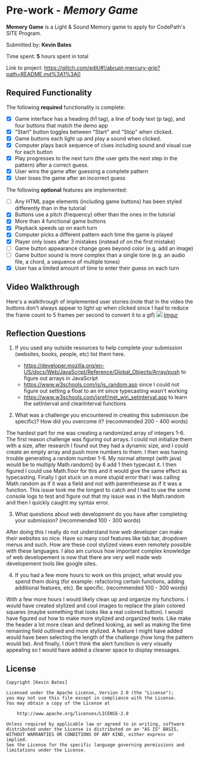 # Pre-work - _Memory Game_

**Memory Game** is a Light & Sound Memory game to apply for CodePath's SITE Program.

Submitted by: **Kevin Bates**

Time spent: **5** hours spent in total

Link to project: https://glitch.com/edit/#!/abrupt-mercury-grip?path=README.md%3A1%3A0

## Required Functionality

The following **required** functionality is complete:

- [x] Game interface has a heading (h1 tag), a line of body text (p tag), and four buttons that match the demo app
- [x] "Start" button toggles between "Start" and "Stop" when clicked.
- [x] Game buttons each light up and play a sound when clicked.
- [x] Computer plays back sequence of clues including sound and visual cue for each button
- [x] Play progresses to the next turn (the user gets the next step in the pattern) after a correct guess.
- [x] User wins the game after guessing a complete pattern
- [x] User loses the game after an incorrect guess

The following **optional** features are implemented:

- [ ] Any HTML page elements (including game buttons) has been styled differently than in the tutorial
- [x] Buttons use a pitch (frequency) other than the ones in the tutorial
- [x] More than 4 functional game buttons
- [x] Playback speeds up on each turn
- [x] Computer picks a different pattern each time the game is played
- [x] Player only loses after 3 mistakes (instead of on the first mistake)
- [ ] Game button appearance change goes beyond color (e.g. add an image)
- [ ] Game button sound is more complex than a single tone (e.g. an audio file, a chord, a sequence of multiple tones)
- [x] User has a limited amount of time to enter their guess on each turn

## Video Walkthrough

Here's a walkthrough of implemented user stories:(note that in the video the buttons don't always appear to light up when clicked since I had to reduce the frame count to 5 frames per second to convert it to a gif)
![](https://imgur.com/n3yl6y3.gif)
[Imgur](https://imgur.com/n3yl6y3)


## Reflection Questions

1. If you used any outside resources to help complete your submission (websites, books, people, etc) list them here.
   - https://developer.mozilla.org/en-US/docs/Web/JavaScript/Reference/Global_Objects/Array/push to figure out arrays in JavaScript
   - https://www.w3schools.com/js/js_random.asp since I could not figure out setting a float to an int since typecasting wasn't working
   - https://www.w3schools.com/jsref/met_win_setinterval.asp to learn the setInterval and clearInterval functions

2. What was a challenge you encountered in creating this submission (be specific)? How did you overcome it? (recommended 200 - 400 words)

  The hardest part for me was creating a randomized array of integers 1-6. The first reason challenge was figuring out arrays. I could not initialize them with a size, after research I found out they had a dynamic size, and I could create an empty array and push more numbers to them.
  I then was having trouble generating a random number 1-6. My normal attempt (with java) would be to multiply Math.random() by 6 add 1 then typecast it. I then figured I could use Math.floor for this and it would give the same effect as typecasting.
  Finally I got stuck on a more stupid error that I was calling Math.random as if it was a field and not with parenthesese as if it was a function. This issue took me the longest to catch and I had to use the some console logs to test
  and figure out that my issue was in the Math.random and then I quickly caught my syntax error.

3. What questions about web development do you have after completing your submission? (recommended 100 - 300 words)

After doing this I really do not understand how web developer can make their websites so nice. Have so many cool features like tab bar, dropdown menus and such. How are these cool stylized views even remotely possible with 
these languages. I also am curious how important complex knowledge of web developement is now that there are very well made web developement tools like google sites.
  

4. If you had a few more hours to work on this project, what would you spend them doing (for example: refactoring certain functions, adding additional features, etc). Be specific. (recommended 100 - 300 words)
   
  With a few more hours I would likely clean up and organize my functions. I would have created stylized and cool images to replace the
plain colored squares (maybe something that looks like a real colored button). I would have figured out how to make more stylized and organized texts. Like make the header a lot more clean and defined looking, as well as
making the time remaining field outlined and more stylized. A feature I might have added would have been selecting the length of the challenge (how long the pattern would be). And finally,
 I don't think the alert function is very visually appealing so I would have added a cleaner space to display messages.

## License

    Copyright [Kevin Bates]

    Licensed under the Apache License, Version 2.0 (the "License");
    you may not use this file except in compliance with the License.
    You may obtain a copy of the License at

        http://www.apache.org/licenses/LICENSE-2.0

    Unless required by applicable law or agreed to in writing, software
    distributed under the License is distributed on an "AS IS" BASIS,
    WITHOUT WARRANTIES OR CONDITIONS OF ANY KIND, either express or implied.
    See the License for the specific language governing permissions and
    limitations under the License.
